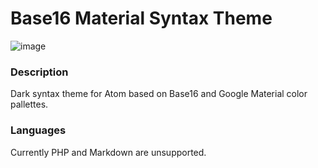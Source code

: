 # Base16 Material Syntax Theme

![image](https://cloud.githubusercontent.com/assets/9076315/25948814/994b998a-3655-11e7-9a0f-ecfec45bc13e.png)

### Description
Dark syntax theme for Atom based on Base16 and Google Material color pallettes.

### Languages
Currently PHP and Markdown are unsupported.
